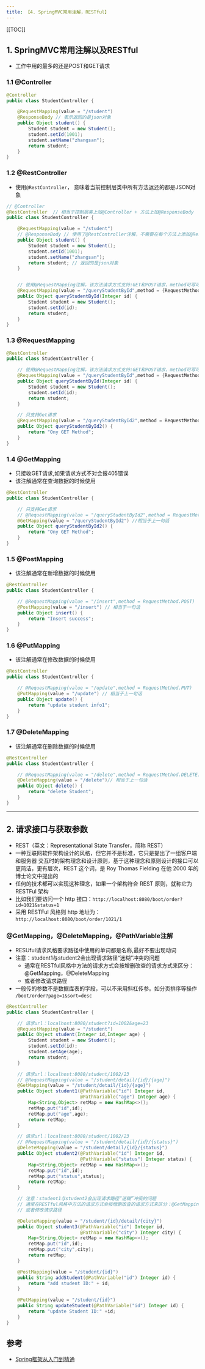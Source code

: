 ```yaml
---
title: 【4. SpringMVC常用注解，RESTful】
---
```



[[TOC]]

## 1. SpringMVC常用注解以及RESTful

- 工作中用的最多的还是POST和GET请求

### 1.1 @Controller
```java
@Controller
public class StudentController {

    @RequestMapping(value = "/student")
    @ResponseBody // 表示返回的是json对象
    public Object student() {
        Student student = new Student();
        student.setId(1001);
        student.setName("zhangsan");
        return student; 
    }
}
```

### 1.2 @RestController

- 使用`@RestController`， 意味着当前控制层类中所有方法返还的都是JSON对象
```java
// @Controller
@RestController  // 相当于控制层类上加@Controller + 方法上加@ResponseBody
public class StudentController {

    @RequestMapping(value = "/student")
    // @ResponseBody // 使用了@RestController注解，不需要在每个方法上添加@ResponseBody
    public Object student() {
        Student student = new Student();
        student.setId(1001);
        student.setName("zhangsan");
        return student; // 返回的是json对象
    }


    // 使用@RequestMapping注解，该方法请求方式支持:GET和POST请求，method可写可不写
    @RequestMapping(value = "/queryStudentById",method = {RequestMethod.GET,RequestMethod.POST})
    public Object queryStudentById(Integer id) {
        Student student = new Student();
        student.setId(id);
        return student;
    }
}
```

### 1.3 @RequestMapping
```java
@RestController
public class StudentController {

    // 使用@RequestMapping注解，该方法请求方式支持:GET和POST请求，method可写可不写
    @RequestMapping(value = "/queryStudentById",method = {RequestMethod.GET,RequestMethod.POST})
    public Object queryStudentById(Integer id) {
        Student student = new Student();
        student.setId(id);
        return student;
    }

    // 只支持Get请求
    @RequestMapping(value = "/queryStudentById2",method = RequestMethod.GET)
    public Object queryStudentById2() {
        return "Ony GET Method";
    }
}
```


### 1.4 @GetMapping

- 只接收GET请求,如果请求方式不对会报405错误
- 该注解通常在查询数据的时候使用
```java
@RestController
public class StudentController {

    // 只支持Get请求
    // @RequestMapping(value = "/queryStudentById2",method = RequestMethod.GET)
    @GetMapping(value = "/queryStudentById2") //相当于上一句话
    public Object queryStudentById2() {
        return "Ony GET Method";
    }
}
```

### 1.5 @PostMapping
- 该注解通常在新增数据的时候使用
```java
@RestController
public class StudentController {

    // @RequestMapping(value = "/insert",method = RequestMethod.POST)
    @PostMapping(value = "/insert") // 相当于一句话
    public Object insert() {
        return "Insert success";
    }
}
```

### 1.6 @PutMapping
- 该注解通常在修改数据的时候使用
```java
@RestController
public class StudentController {

    // @RequestMapping(value = "/update",method = RequestMethod.PUT)
    @PutMapping(value = "/update") // 相当于上一句话
    public Object update() {
        return "update student info1";
    }
}
```

### 1.7 @DeleteMapping
- 该注解通常在删除数据的时候使用
```java
@RestController
public class StudentController {

    // @RequestMapping(value = "/delete",method = RequestMethod.DELETE)
    @DeleteMapping(value = "/delete")// 相当于上一句话
    public Object delete() {
        return "delete Student";
    }
}
```


---------------------------------------------------------



## 2. 请求接口与获取参数

- REST（英文：Representational State Transfer，简称 REST）
- 一种互联网软件架构设计的风格，但它并不是标准，它只是提出了一组客户端和服务器
交互时的架构理念和设计原则，基于这种理念和原则设计的接口可以更简洁，更有层次，REST
这个词，是 Roy Thomas Fielding 在他 2000 年的博士论文中提出的
- 任何的技术都可以实现这种理念，如果一个架构符合 REST 原则，就称它为 RESTFul 架构
- 比如我们要访问一个 http 接口：`http://localhost:8080/boot/order?id=1021&status=1`
- 采用 RESTFul 风格则 http 地址为：`http://localhost:8080/boot/order/1021/1`


### @GetMapping，@DeleteMapping，@PathVariable注解

- RESUful请求风格要求路径中使用的单词都是名称,最好不要出现动词
- 注意：student1与student2会出现请求路径“迷糊”冲突的问题
    - 通常在RESTful风格中方法的请求方式会按增删改查的请求方式来区分：@GetMapping，@DeleteMapping
    - 或者修改请求路径
- 一般传的参数不是数据库表的字段，可以不采用斜杠传参。如分页排序等操作 `/boot/order?page=1&sort=desc`
```java
@RestController
public class StudentController {

    // 请求url：localhost:8080/student?id=1002&age=23
    @RequestMapping(value = "/student")
    public Object student(Integer id,Integer age) {
        Student student = new Student();
        student.setId(id);
        student.setAge(age);
        return student;
    }

    // 请求url：localhost:8080/student/1002/23
    // @RequestMapping(value = "/student/detail/{id}/{age}")
    @GetMapping(value = "/student/detail/{id}/{age}")
    public Object student1(@PathVariable("id") Integer id,
                           @PathVariable("age") Integer age) {
        Map<String,Object> retMap = new HashMap<>();
        retMap.put("id",id);
        retMap.put("age",age);
        return retMap;
    }

    // 请求url：localhost:8080/student/1002/23
    // @RequestMapping(value = "/student/detail/{id}/{status}")
    @DeleteMapping(value = "/student/detail/{id}/{status}")
    public Object student2(@PathVariable("id") Integer id,
                           @PathVariable("status") Integer status) {
        Map<String,Object> retMap = new HashMap<>();
        retMap.put("id",id);
        retMap.put("status",status);
        return retMap;
    }

    // 注意：student1与student2会出现请求路径“迷糊”冲突的问题
    // 通常在RESTful风格中方法的请求方式会按增删改查的请求方式来区分：@GetMapping，@DeleteMapping
    // 或者修改请求路径

    @DeleteMapping(value = "/student/{id}/detail/{city}")
    public Object student3(@PathVariable("id") Integer id,
                           @PathVariable("city") Integer city) {
        Map<String,Object> retMap = new HashMap<>();
        retMap.put("id",id);
        retMap.put("city",city);
        return retMap;
    }

    @PostMapping(value = "/student/{id}")
    public String addStudent(@PathVariable("id") Integer id) {
        return "add student ID:" + id;
    }

    @PutMapping(value = "/student/{id}")
    public String updateStudent(@PathVariable("id") Integer id) {
        return "update Student ID:" +id;
    }
}
```






## 参考
- [Spring框架从入门到精通](https://www.bilibili.com/video/BV1PZ4y1j7QK?p=37)


